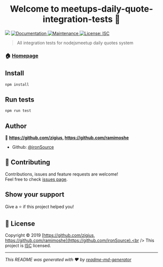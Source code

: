 <h1 align="center">Welcome to meetups-daily-quote-integration-tests 👋</h1>
<p>
  <img src="https://img.shields.io/badge/version-1.0.0-blue.svg?cacheSeconds=2592000" />
  <a href="https://github.com/ironSource/meetups-daily-quote-integration-tests#readme">
    <img alt="Documentation" src="https://img.shields.io/badge/documentation-yes-brightgreen.svg" target="_blank" />
  </a>
  <a href="https://github.com/ironSource/meetups-daily-quote-integration-tests/graphs/commit-activity">
    <img alt="Maintenance" src="https://img.shields.io/badge/Maintained%3F-yes-green.svg" target="_blank" />
  </a>
  <a href="https://github.com/ironSource/meetups-daily-quote-integration-tests/blob/master/LICENSE">
    <img alt="License: ISC" src="https://img.shields.io/badge/License-ISC-yellow.svg" target="_blank" />
  </a>
</p>

> All integration tests for nodejsmeetup daily quotes system

### 🏠 [Homepage](https://github.com/ironSource/meetups-daily-quote-integration-tests#readme)

## Install

```sh
npm install
```

## Run tests

```sh
npm run test
```

## Author

👤 **https://github.com/zigius, https://github.com/ramimoshe**

* Github: [@ironSource](https://github.com/ironSource)

## 🤝 Contributing

Contributions, issues and feature requests are welcome!<br />Feel free to check [issues page](https://github.com/ironSource/meetups-daily-quote-integration-tests/issues).

## Show your support

Give a ⭐️ if this project helped you!

## 📝 License

Copyright © 2019 [https://github.com/zigius, https://github.com/ramimoshe](https://github.com/ironSource).<br />
This project is [ISC](https://github.com/ironSource/meetups-daily-quote-integration-tests/blob/master/LICENSE) licensed.

***
_This README was generated with ❤️ by [readme-md-generator](https://github.com/kefranabg/readme-md-generator)_